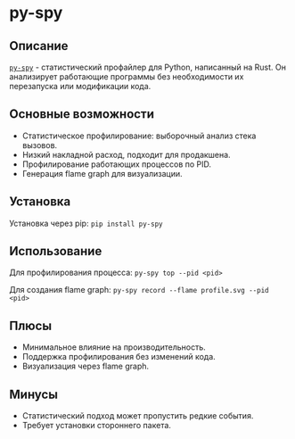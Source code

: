 # py-spy

## Описание
[`py-spy`](https://pypi.org/project/py-spy/) - статистический профайлер для Python, написанный на Rust. Он анализирует работающие программы без необходимости их перезапуска или модификации кода.

## Основные возможности
- Статистическое профилирование: выборочный анализ стека вызовов.
- Низкий накладной расход, подходит для продакшена.
- Профилирование работающих процессов по PID.
- Генерация flame graph для визуализации.

## Установка
Установка через pip: `pip install py-spy`

## Использование
Для профилирования процесса: `py-spy top --pid <pid>`

Для создания flame graph: `py-spy record --flame profile.svg --pid <pid>`

## Плюсы
- Минимальное влияние на производительность.
- Поддержка профилирования без изменений кода.
- Визуализация через flame graph.

## Минусы
- Статистический подход может пропустить редкие события.
- Требует установки стороннего пакета.
